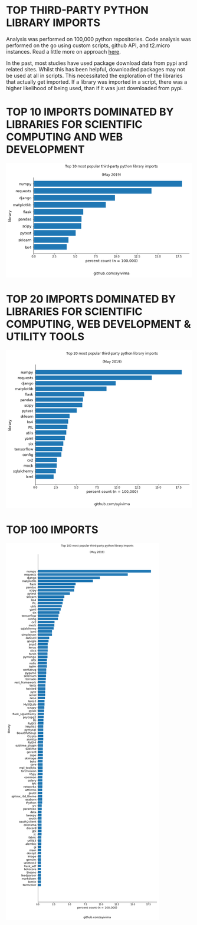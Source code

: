 # TOP THIRD-PARTY PYTHON LIBRARY IMPORTS

Analysis was performed on 100,000 python repositories. Code analysis was performed on the go using custom scripts, github API, and t2.micro instances. Read a little more on approach <a href="https://github.com/ayivima/top100_third_party_python_imports/blob/master/APPROACH.md">here</a>.

In the past, most studies have used package download data from pypi and related sites. Whilst this has been helpful, downloaded packages may not be used at all in scripts. This necessitated the exploration of the libraries that actually get imported. If a library was imported in a script, there was a higher likelihood of being used, than if it was just downloaded from pypi.

# TOP 10 IMPORTS DOMINATED BY LIBRARIES FOR SCIENTIFIC COMPUTING AND WEB DEVELOPMENT

<img src="https://raw.githubusercontent.com/ayivima/top100_third_party_python_imports/master/img/python_lib_use_10.png" alt="Top 10 imports">

# TOP 20 IMPORTS DOMINATED BY LIBRARIES FOR SCIENTIFIC COMPUTING, WEB DEVELOPMENT & UTILITY TOOLS

<img src="https://raw.githubusercontent.com/ayivima/top100_third_party_python_imports/master/img/python_lib_use_20.png" alt="Top 20 imports">

# TOP 100 IMPORTS 

<img src="https://raw.githubusercontent.com/ayivima/top100_third_party_python_imports/master/img/python_lib_use_100c.png" alt="Top 20 imports">
